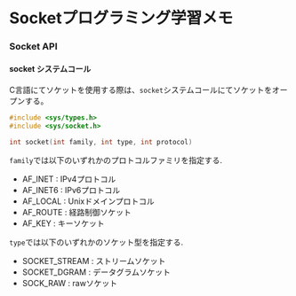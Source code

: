 # Socketプログラミング学習メモ

### Socket API

#### socket システムコール

C言語にてソケットを使用する際は、`socket`システムコールにてソケットをオープンする。
```C
#include <sys/types.h>
#include <sys/socket.h>

int socket(int family, int type, int protocol)

```
`family`では以下のいずれかのプロトコルファミリを指定する.  
- AF_INET  : IPv4プロトコル 
- AF_INET6 : IPv6プロトコル
- AF_LOCAL : Unixドメインプロトコル
- AF_ROUTE : 経路制御ソケット
- AF_KEY   : キーソケット

`type`では以下のいずれかのソケット型を指定する.  
 - SOCKET_STREAM : ストリームソケット
 - SOCKET_DGRAM  : データグラムソケット
 - SOCK_RAW      : rawソケット
